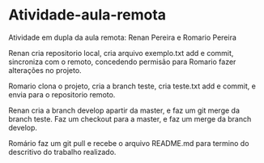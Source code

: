 # Atividade-aula-remota
Atividade em dupla da aula remota:
Renan Pereira e Romario Pereira

Renan cria repositorio local, cria arquivo exemplo.txt add e commit, sincroniza com o remoto, 
concedendo permisão para Romario fazer alterações no projeto.

Romario clona o projeto, cria a branch teste, cria teste.txt add e commit, e envia para o repositorio remoto.

Renan cria a branch develop apartir da master, e faz um git merge da branch teste.
Faz um checkout para a master, e faz um merge da branch develop.

Romário faz um git pull e recebe o arquivo README.md para termino do descritivo do trabalho realizado.